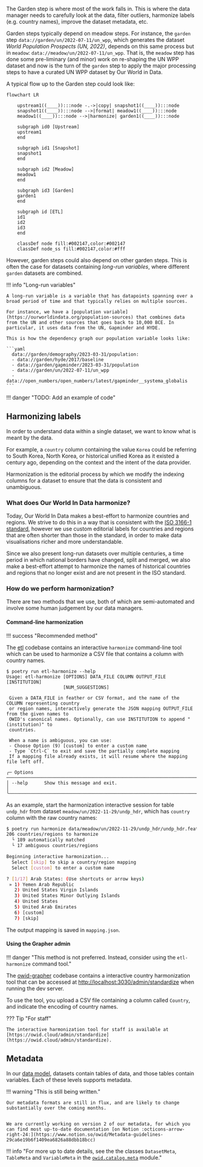 The Garden step is where most of the work falls in. This is where the data manager needs to carefully look at the data, filter outliers, harmonize labels (e.g. country names), improve the dataset metadata, etc.

Garden steps typically depend on meadow steps. For instance, the `garden` step `data://garden/un/2022-07-11/un_wpp`, which generates the dataset _World Population Prospects (UN, 2022)_, depends on this same process but in `meadow`: `data://meadow/un/2022-07-11/un_wpp`. That is, the `meadow` step has done some pre-liminary (and minor) work on re-shaping the UN WPP dataset and now is the turn of the `garden` step to apply the major processing steps to have a curated UN WPP dataset by Our World in Data.

A typical flow up to the Garden step could look like:


```mermaid
flowchart LR

    upstream1((____)):::node -.->|copy| snapshot1((____)):::node
    snapshot1((____)):::node -->|format| meadow1((____)):::node
    meadow1((____)):::node -->|harmonize| garden1((____)):::node

    subgraph id0 [Upstream]
    upstream1
    end

    subgraph id1 [Snapshot]
    snapshot1
    end

    subgraph id2 [Meadow]
    meadow1
    end

    subgraph id3 [Garden]
    garden1
    end

    subgraph id [ETL]
    id1
    id2
    id3
    end

    classDef node fill:#002147,color:#002147
    classDef node_ss fill:#002147,color:#fff
```

However, garden steps could also depend on other garden steps. This is often the case for datasets containing _long-run variables_, where different `garden` datasets are combined.


!!! info "Long-run variables"

    A long-run variable is a variable that has datapoints spanning over a broad period of time and that typically relies on multiple sources.

    For instance, we have a [population variable](https://ourworldindata.org/population-sources) that combines data from the UN and other sources that goes back to 10,000 BCE. In particular, it uses data from the UN, Gapminder and HYDE.

    This is how the dependency graph our population variable looks like:

    ```yaml
      data://garden/demography/2023-03-31/population:
      - data://garden/hyde/2017/baseline
      - data://garden/gapminder/2023-03-31/population
      - data://garden/un/2022-07-11/un_wpp
      - data://open_numbers/open_numbers/latest/gapminder__systema_globalis
    ```

!!! danger "TODO: Add an example of code"
## Harmonizing labels

In order to understand data within a single dataset, we want to know what is meant by the data.

For example, a `country` column containing the value `Korea` could be referring to South Korea, North Korea, or historical unified Korea as it existed a century ago, depending on the context and the intent of the data provider.

Harmonization is the editorial process by which we modify the indexing columns for a dataset to ensure that the data is consistent and unambiguous.

### What does Our World In Data harmonize?

Today, Our World In Data makes a best-effort to harmonize countries and regions. We strive to do this in a way that is consistent with the [ISO 3166-1 standard](https://en.wikipedia.org/wiki/ISO_3166-1), however we use custom editorial labels for countries and regions that are often shorter than those in the standard, in order to make data visualisations richer and more understandable.

Since we also present long-run datasets over multiple centuries, a time period in which national borders have changed, split and merged, we also make a best-effort attempt to harmonize the names of historical countries and regions that no longer exist and are not present in the ISO standard.

### How do we perform harmonization?

There are two methods that we use, both of which are semi-automated and involve some human judgement by our data managers.

#### Command-line harmonization

!!! success "Recommended method"

The [etl](https://github.com/owid/etl) codebase contains an interactive `harmonize` command-line tool which can be used to harmonize a CSV file that contains a column with country names.

```
$ poetry run etl-harmonize --help
Usage: etl-harmonize [OPTIONS] DATA_FILE COLUMN OUTPUT_FILE [INSTITUTION]
                     [NUM_SUGGESTIONS]

 Given a DATA_FILE in feather or CSV format, and the name of the COLUMN representing country
 or region names, interactively generate the JSON mapping OUTPUT_FILE from the given names to
 OWID's canonical names. Optionally, can use INSTITUTION to append "(institution)" to
 countries.

 When a name is ambiguous, you can use:
 - Choose Option (9) [custom] to enter a custom name
 - Type `Ctrl-C` to exit and save the partially complete mapping
 If a mapping file already exists, it will resume where the mapping file left off.

╭─ Options ───────────────────────────────────────────────────────────────────────────────────╮
│ --help      Show this message and exit.                                                     │
╰─────────────────────────────────────────────────────────────────────────────────────────────╯

```

As an example, start the harmonization interactive session for table `undp_hdr` from dataset `meadow/un/2022-11-29/undp_hdr`, which has `country` column with the raw country names:


```bash
$ poetry run harmonize data/meadow/un/2022-11-29/undp_hdr/undp_hdr.feather country mapping.json
206 countries/regions to harmonize
  └ 189 automatically matched
  └ 17 ambiguous countries/regions

Beginning interactive harmonization...
  Select [skip] to skip a country/region mapping
  Select [custom] to enter a custom name

? [1/17] Arab States: (Use shortcuts or arrow keys)
 » 1) Yemen Arab Republic
   2) United States Virgin Islands
   3) United States Minor Outlying Islands
   4) United States
   5) United Arab Emirates
   6) [custom]
   7) [skip]
```

The output mapping is saved in `mapping.json`.

#### Using the Grapher admin

!!! danger  "This method is not preferred. Instead, consider using the `etl-harmonize` command tool."

The [owid-grapher](https://github.com/owid/owid-grapher) codebase contains a interactive country harmonization tool that can be accessed at [http://localhost:3030/admin/standardize](http://localhost:3030/admin/standardize) when running the dev server.

To use the tool, you upload a CSV file containing a column called `Country`, and indicate the encoding of country names.

??? Tip "For staff"

    The interactive harmonization tool for staff is available at [https://owid.cloud/admin/standardize](https://owid.cloud/admin/standardize).


## Metadata
In our [data model](../design/common-format.md), datasets contain tables of data, and those tables contain variables. Each of these levels supports metadata.

!!! warning "This is still being written."

    Our metadata formats are still in flux, and are likely to change substantially over the coming months.


    We are currently working on version 2 of our metadata, for which you can find most up-to-date documentation [on Notion :octicons-arrow-right-24:](https://www.notion.so/owid/Metadata-guidelines-29ca6e19b6f1409ea6826a88dbb18bcc)


!!! info "For more up to date details, see the the classes `DatasetMeta`, `TableMeta` and `VariableMeta` in the [`owid.catalog.meta`](https://github.com/owid/etl/blob/master/lib/catalog/owid/catalog/meta.py) module."

